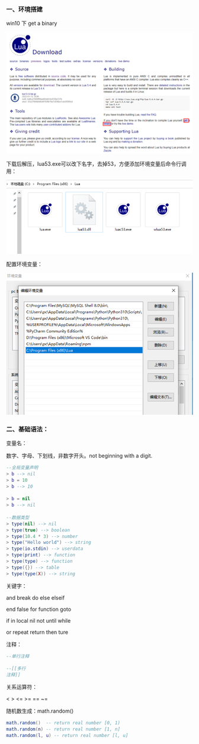 ### 一、环境搭建

win10 下 get a binary

![0](../.all_images/lua0.png)

下载后解压，lua53.exe可以改下名字，去掉53，方便添加环境变量后命令行调用：

![image-20220526124129187](../.all_images/image-20220526124129187.png)



配置环境变量：

![image-20220526124216372](../.all_images/image-20220526124216372.png)



### 二、基础语法：

变量名：

数字、字母、下划线，非数字开头。not beginning with a digit.

```lua
--全局变量声明
> b --> nil
> b = 10
> b --> 10

> b = nil
> b --> nil

--数据类型
> type(nil) --> nil
> type(true) --> boolean
> type(10.4 * 3) --> number
> type("Hello world") --> string
> type(io.stdin) --> userdata
> type(print) --> function
> type(type) --> function
> type({}) --> table
> type(type(X)) --> string

```



关键字：

and    break	do	else 	elseif

end	false	for	function	goto

if 	in	local	nil	not	until	while

or	repeat	return	then	ture



注释：

```lua
--单行注释

--[[多行
注释]]
```



关系运算符：

<  >  <=  >=  ==  ~=



随机数生成：math.random()

``` lua
math.random()  -- return real number [0, 1)
math.random(n) -- return real number [1, n]
math.random(l, u) -- return real number [l, u]
```



